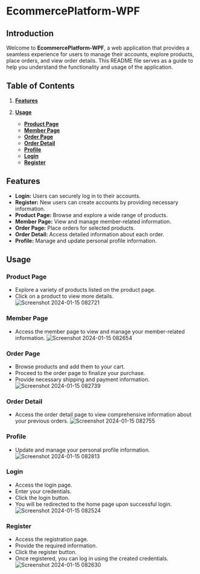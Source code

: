 # EcommercePlatform-WPF
## **Introduction**

Welcome to **EcommercePlatform-WPF**, a web application that provides a seamless experience for users to manage their accounts, explore products, place orders, and view order details. This README file serves as a guide to help you understand the functionality and usage of the application.

## **Table of Contents**

1. [**Features**](#features)
2. [**Usage**](#usage)

   - [**Product Page**](#product-page)
   - [**Member Page**](#member-page)
   - [**Order Page**](#order-page)
   - [**Order Detail**](#order-detail)
   - [**Profile**](#profile)
   - [**Login**](#login)
   - [**Register**](#register)


## Features

- **Login:** Users can securely log in to their accounts.
- **Register:** New users can create accounts by providing necessary information.
- **Product Page:** Browse and explore a wide range of products.
- **Member Page:** View and manage member-related information.
- **Order Page:** Place orders for selected products.
- **Order Detail:** Access detailed information about each order.
- **Profile:** Manage and update personal profile information.

## Usage



### Product Page
- Explore a variety of products listed on the product page.
- Click on a product to view more details.
  ![Screenshot 2024-01-15 082721](https://github.com/dovandat1611/WPF-Project/assets/141027425/abb26b8f-83bf-44cb-8562-40318ee86fce)

### Member Page
- Access the member page to view and manage your member-related information.
  ![Screenshot 2024-01-15 082654](https://github.com/dovandat1611/WPF-Project/assets/141027425/22767860-be9b-4f32-aa06-6a2ac891e9ba)

### Order Page
- Browse products and add them to your cart.
- Proceed to the order page to finalize your purchase.
- Provide necessary shipping and payment information.
  ![Screenshot 2024-01-15 082739](https://github.com/dovandat1611/WPF-Project/assets/141027425/4c70d8a9-91a6-4b95-97c1-818d76c4ca9b)

### Order Detail
- Access the order detail page to view comprehensive information about your previous orders.
  ![Screenshot 2024-01-15 082755](https://github.com/dovandat1611/WPF-Project/assets/141027425/865be95b-7443-412e-9bf3-630258f746af)


### Profile
- Update and manage your personal profile information.
  ![Screenshot 2024-01-15 082813](https://github.com/dovandat1611/WPF-Project/assets/141027425/e00462e3-9c71-42bf-aba6-612abadda9fd)

### Login
- Access the login page.
- Enter your credentials.
- Click the login button.
- You will be redirected to the home page upon successful login.
  ![Screenshot 2024-01-15 082524](https://github.com/dovandat1611/WPF-Project/assets/141027425/18de0fb8-1d19-4f6c-b08b-6d016a123964)

### Register
- Access the registration page.
- Provide the required information.
- Click the register button.
- Once registered, you can log in using the created credentials.
  ![Screenshot 2024-01-15 082630](https://github.com/dovandat1611/WPF-Project/assets/141027425/6fd9847f-9634-4c98-8a0c-c8e13023e189)


